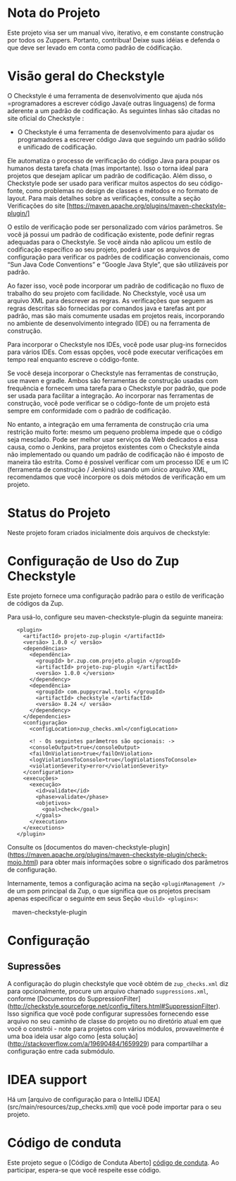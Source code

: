 Nota do Projeto
================================
Este projeto visa ser um manual vivo, iterativo, e em constante construção por todos os Zuppers.
Portanto, contribua! Deixe suas idéias e defenda o que deve ser levado em conta como padrão de códificação.


Visão geral do Checkstyle
================================

O Checkstyle é uma ferramenta de desenvolvimento que ajuda nós =programadores a escrever código Java(e outras linguagens) de forma aderente a um padrão de codificação.
As seguintes linhas são citadas no site oficial do Checkstyle :

- O Checkstyle é uma ferramenta de desenvolvimento para ajudar os programadores a escrever código Java que seguindo um padrão sólido e unificado de codificação.

Ele automatiza o processo de verificação do código Java para poupar os humanos desta tarefa chata (mas importante). 
Isso o torna ideal para projetos que desejam aplicar um padrão de codificação.
Além disso, o Checkstyle pode ser usado para verificar muitos aspectos do seu código-fonte, como problemas no design de classes e métodos e no formato de layout. Para mais detalhes sobre as verificações, consulte a seção Verificações do site [https://maven.apache.org/plugins/maven-checkstyle-plugin/]

O estilo de verificação pode ser personalizado com vários parâmetros. 
Se você já possui um padrão de codificação existente, pode definir regras adequadas para o Checkstyle. Se você ainda não aplicou um estilo de codificação específico ao seu projeto, poderá usar os arquivos de configuração para verificar os padrões de codificação convencionais, como “Sun Java Code Conventions” e “Google Java Style”, que são utilizáveis ​​por padrão. 

Ao fazer isso, você pode incorporar um padrão de codificação no fluxo de trabalho do seu projeto com facilidade.
No Checkstyle, você usa um arquivo XML para descrever as regras. As verificações que seguem as regras descritas são fornecidas por comandos java e tarefas ant por padrão, mas são mais comumente usadas em projetos reais, incorporando no ambiente de desenvolvimento integrado (IDE) ou na ferramenta de construção.

Para incorporar o Checkstyle nos IDEs, você pode usar plug-ins fornecidos para vários IDEs. Com essas opções, você pode 
executar verificações em tempo real enquanto escreve o código-fonte.

Se você deseja incorporar o Checkstyle nas ferramentas de construção, use maven e gradle. Ambos são ferramentas de construção usadas com frequência e fornecem uma tarefa para o Checkstyle por padrão, que pode ser usada para facilitar a integração. Ao incorporar nas ferramentas de construção, você pode verificar se o código-fonte de um projeto está sempre em conformidade com o padrão de codificação.

No entanto, a integração em uma ferramenta de construção cria uma restrição muito forte: mesmo um pequeno problema impede que o código seja mesclado. Pode ser melhor usar serviços da Web dedicados a essa causa, como o Jenkins, para projetos existentes com o Checkstyle ainda não implementado ou quando um padrão de codificação não é imposto de maneira tão estrita.
Como é possível verificar com um processo IDE e um IC (ferramenta de construção / Jenkins) usando um único arquivo XML, recomendamos que você incorpore os dois métodos de verificação em um projeto.


Status do Projeto
================================
Neste projeto foram criados inicialmente dois arquivos de checkstyle:


Configuração de Uso do Zup Checkstyle
================================


Este projeto fornece uma configuração padrão para o estilo de verificação de códigos da Zup.

Para usá-lo, configure seu maven-checkstyle-plugin da seguinte maneira:

````
   <plugin>
     <artifactId> projeto-zup-plugin </artifactId>
     <versão> 1.0.0 </ versão>
     <dependências>
       <dependência>
         <groupId> br.zup.com.projeto.plugin </groupId>
         <artifactId> projeto-zup-plugin </artifactId>
         <versão> 1.0.0 </version>
       </dependency>
       <dependência>
         <groupId> com.puppycrawl.tools </groupId>
         <artifactId> checkstyle </artifactId>
         <versão> 8.24 </ versão>
       </dependency>
     </dependencies>
     <configuração>
       <configLocation>zup_checks.xml</configLocation>
       
       <! - Os seguintes parâmetros são opcionais: ->
       <consoleOutput>true</consoleOutput>
       <failOnViolation>true</failOnViolation>
       <logViolationsToConsole>true</logViolationsToConsole>
       <violationSeverity>error</violationSeverity>
     </configuration>
     <execuções>
       <execução>
         <id>validate</id>
         <phase>validate</phase>
         <objetivos>
           <goal>check</goal>
         </goals>
       </execution>
     </executions>
   </plugin>
````

Consulte os [documentos do maven-checkstyle-plugin] (https://maven.apache.org/plugins/maven-checkstyle-plugin/check-mojo.html) 
para obter mais informações sobre o significado dos parâmetros de configuração.

Internamente, temos a configuração acima na seção `<pluginManagement />` de um 
pom principal da Zup, o que significa que os projetos precisam apenas especificar o seguinte em seus
Seção `<build> <plugins>`:

`` ``
   <plugin>
      <artifactId> maven-checkstyle-plugin </artifactId>
   </plugin>
`` ``

# Configuração

## Supressões

A configuração do plugin checkstyle que você obtém de `zup_checks.xml` diz para 
opcionalmente, procure um arquivo chamado `suppressions.xml`, conforme
[Documentos do SuppressionFilter] (http://checkstyle.sourceforge.net/config_filters.html#SuppressionFilter). 
Isso significa que você pode configurar supressões fornecendo esse arquivo no seu
caminho de classe do projeto ou no diretório atual em que você o constrói - note 
para projetos com vários módulos, provavelmente é uma boa ideia usar algo
como [esta solução] (http://stackoverflow.com/a/19690484/1659929) para compartilhar
a configuração entre cada submódulo.

# IDEA support

Há um [arquivo de configuração para o IntelliJ IDEA] (src/main/resources/zup_checks.xml) que você pode importar para o seu projeto.

# Código de conduta
Este projeto segue o [Código de Conduta Aberto] [código de conduta]. Ao participar, espera-se que você respeite esse código.

[código de conduta]: https://github.com/klyff/zup-code-of-conduct/blob/master/code-of-conduct.md
